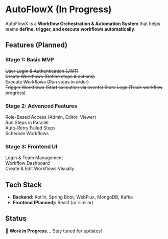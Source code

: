 # AutoFlowX (In Progress)  

AutoFlowX is a **Workflow Orchestration & Automation System** that helps teams **define, trigger, and execute workflows automatically**.  

## Features (Planned)  

### **Stage 1: Basic MVP**  
 ~~User Login & Authentication (JWT)  
 Create Workflows (Define steps & actions)  
 Execute Workflows (Run steps in order)  
 Trigger Workflows (Start execution via events) 
 Store Logs (Track workflow progress)~~

### **Stage 2: Advanced Features**  
 Role-Based Access (Admin, Editor, Viewer)  
 Run Steps in Parallel  
 Auto-Retry Failed Steps  
 Schedule Workflows  

### **Stage 3: Frontend UI**  
 Login & Team Management  
 Workflow Dashboard  
 Create & Edit Workflows Visually  

## Tech Stack  
- **Backend:** Kotlin, Spring Boot, WebFlux, MongoDB, Kafka  
- **Frontend (Planned):** React (or similar)  

## Status  
🚧 **Work in Progress...** Stay tuned for updates!  
  
